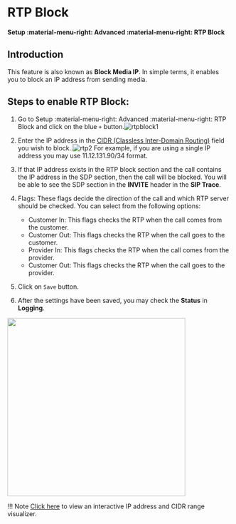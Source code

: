 # RTP Block

**Setup :material-menu-right: Advanced :material-menu-right: RTP Block**

## Introduction

This feature is also known as **Block Media IP**. In simple terms, it enables you to block an IP address from sending media.

## Steps to enable RTP Block:

1. Go to Setup :material-menu-right: Advanced :material-menu-right: RTP Block and click on the blue `+` button.![rtpblock1](/setup/img/rtpblock1.png)

2. Enter the IP address in the [CIDR (Classless Inter-Domain Routing)](https://en.wikipedia.org/wiki/Classless_Inter-Domain_Routing) field you wish to block..![rtp2](/setup/img/rtp2.jpg) For example, if you are using a single IP address you may use 11.12.131.90/34 format.

3. If that IP address exists in the RTP block section and the call contains the IP address in the SDP section, then the call will be blocked. You will be able to see the SDP section in the **INVITE** header in the **SIP Trace**.

4. Flags: These flags decide the direction of the call and which RTP server should be checked. You can select from the following options:
      +  Customer In: This flags checks the RTP when the call comes from the customer.
      +  Customer Out: This flags checks the RTP when the call goes to the customer.
      +  Provider In: This flags checks the RTP when the call comes from the provider.
      +  Customer Out: This flags checks the RTP when the call goes to the provider.

5. Click on `Save` button.

6. After the settings have been saved, you may check the **Status** in **Logging**.

<img src= "/setup/img/rtp11.png" width= "400">

!!! Note
    [Click here](https://cidr.xyz/) to view an interactive IP address and CIDR range visualizer.
